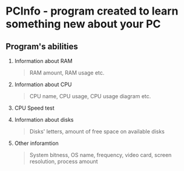 # PCInfo - program created to learn something new about your PC

## Program's abilities

1. Information about RAM
    > RAM amount, RAM usage etc.

2. Information about CPU
    > CPU name, CPU usage, CPU usage diagram etc.

3. CPU Speed test

4. Information about disks
    > Disks' letters, amount of free space on available disks

5. Other inforamtion
    > System bitness, OS name, frequency, video card, screen resolution, process amount
